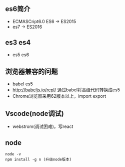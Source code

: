 ## es6简介

- ECMASCript6.0 ES6 -> ES2015
- es7 -> ES2016

## es3 es4
- es5 es6

## 浏览器兼容的问题
- babel es5
- http://babeljs.io/repl/ 通过babel将高级代码转换成es5
- Chrome浏览器采用62版本以上，import export

## Vscode(node调试)
- webstrom(调试困难)，写react

## node
```
node -v 
npm install -g n (升级node版本)
```